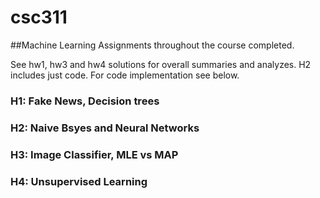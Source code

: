 # csc311
##Machine Learning
Assignments throughout the course completed. 

See hw1, hw3 and hw4 solutions for overall summaries and analyzes. H2 includes just code. For code implementation see below.

### H1: Fake News, Decision trees
### H2:  Naive Bsyes and Neural Networks 
### H3: Image Classifier, MLE vs MAP
### H4: Unsupervised Learning 
